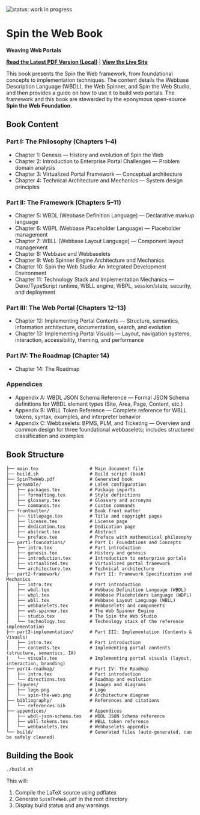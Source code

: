 ![status: work in progress](https://img.shields.io/badge/status-WIP-yellow)

# Spin the Web Book

**Weaving Web Portals**

[**Read the Latest PDF Version (Local)**](SpinTheWeb.pdf) |
[**View the Live Site**](https://spintheweb.github.io/book/)

This book presents the Spin the Web framework, from foundational concepts to implementation techniques. The content details the Webbase Description Language (WBDL), the Web Spinner, and Spin the Web Studio, and then provides a guide on how to use it to build web portals. The framework and this book are stewarded by the eponymous open-source **Spin the Web Foundation**.

## Book Content

### Part I: The Philosophy (Chapters 1–4)

- Chapter 1: Genesis — History and evolution of Spin the Web
- Chapter 2: Introduction to Enterprise Portal Challenges — Problem domain analysis
- Chapter 3: Virtualized Portal Framework — Conceptual architecture
- Chapter 4: Technical Architecture and Mechanics — System design principles

### Part II: The Framework (Chapters 5–11)

- Chapter 5: WBDL (Webbase Definition Language) — Declarative markup language
- Chapter 6: WBPL (Webbase Placeholder Language) — Placeholder management
- Chapter 7: WBLL (Webbase Layout Language) — Component layout management
- Chapter 8: Webbase and Webbaselets
- Chapter 9: Web Spinner Engine Architecture and Mechanics
- Chapter 10: Spin the Web Studio: An Integrated Development Environment
- Chapter 11: Technology Stack and Implementation Mechanics — Deno/TypeScript runtime, WBLL engine, WBPL, session/state, security, and deployment

### Part III: The Web Portal (Chapters 12–13)

- Chapter 12: Implementing Portal Contents — Structure, semantics, information architecture, documentation, search, and evolution
- Chapter 13: Implementing Portal Visuals — Layout, navigation systems, interaction, accessibility, theming, and performance

### Part IV: The Roadmap (Chapter 14)

- Chapter 14: The Roadmap

### Appendices

- Appendix A: WBDL JSON Schema Reference — Formal JSON Schema definitions for WBDL element types (Site, Area, Page, Content, etc.)
- Appendix B: WBLL Token Reference — Complete reference for WBLL tokens, syntax, examples, and interpreter behavior
- Appendix C: Webbaselets: BPMS, PLM, and Ticketing — Overview and common design for three foundational webbaselets; includes structured classification and examples

## Book Structure

```
├── main.tex                   # Main document file
├── build.sh                   # Build script (bash)
├── SpinTheWeb.pdf             # Generated book
├── preamble/                  # LaTeX configuration
│   ├── packages.tex           # Package imports
│   ├── formatting.tex         # Style definitions
│   ├── glossary.tex           # Glossary and acronyms
│   └── commands.tex           # Custom commands
├── frontmatter/               # Book front matter
│   ├── titlepage.tex          # Title and copyright pages
│   ├── license.tex            # License page
│   ├── dedication.tex         # Dedication page
│   ├── abstract.tex           # Abstract
│   └── preface.tex            # Preface with mathematical philosophy
├── part1-foundations/         # Part I: Foundations and Concepts
│   ├── intro.tex              # Part introduction
│   ├── genesis.tex            # History and genesis
│   ├── introduction.tex       # Introduction to enterprise portals
│   ├── virtualized.tex        # Virtualized portal framework
│   └── architecture.tex       # Technical architecture
├── part2-framework/           # Part II: Framework Specification and Mechanics
│   ├── intro.tex              # Part introduction
│   ├── wbdl.tex               # Webbase Definition Language (WBDL)
│   ├── wbpl.tex               # Webbase Placeholders Language (WBPL)
│   ├── wbll.tex               # Webbase Layout Language (WBLL)
│   ├── webbaselets.tex        # Webbaselets and components
│   ├── web-spinner.tex        # The Web Spinner Engine
│   ├── studio.tex             # The Spin the Web Studio
│   └── technology.tex         # Technology stack of the reference implementation
├── part3-implementation/      # Part III: Implementation (Contents & Visuals)
│   ├── intro.tex              # Part introduction
│   ├── contents.tex           # Implementing portal contents (structure, semantics, IA)
│   └── visuals.tex            # Implementing portal visuals (layout, interaction, branding)
├── part4-roadmap/             # Part IV: The Roadmap
│   ├── intro.tex              # Part introduction
│   └── directions.tex         # Roadmap and evolution
├── figures/                   # Images and diagrams
│   ├── logo.png               # Logo
│   └── spin-the-web.png       # Architecture diagram
├── bibliography/              # References and citations
│   └── references.bib
├── appendices/                # Appendices
│   ├── wbdl-json-schema.tex   # WBDL JSON Schema reference
│   ├── wbll-tokens.tex        # WBLL token reference
│   └── webbaselets.tex        # Webbaselets appendix
└── build/                     # Generated files (auto-generated, can be safely cleaned)
```

## Building the Book

```bash
./build.sh
```

This will:

1. Compile the LaTeX source using pdflatex
2. Generate `SpinTheWeb.pdf` in the root directory
3. Display build status and any warnings
